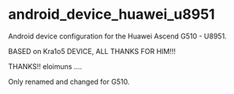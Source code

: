 android_device_huawei_u8951
===========================

Android device configuration for the Huawei Ascend G510 - U8951.

BASED on Kra1o5 DEVICE, ALL THANKS FOR HIM!!!

THANKS!! eloimuns ....

Only renamed and changed for G510.
